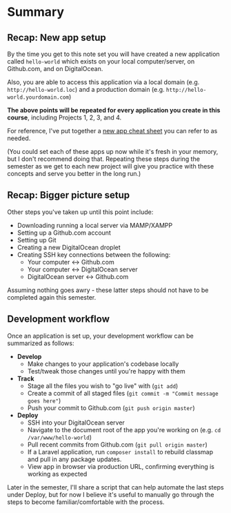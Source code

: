 # Summary

## Recap: New app setup
By the time you get to this note set you will have created a new application called `hello-world` which exists on your local computer/server, on Github.com, and on DigitalOcean.

Also, you are able to access this application via a local domain (e.g. `http://hello-world.loc`) and a production domain (e.g. `http://hello-world.yourdomain.com`)

__The above points will be repeated for every application you create in this course__, including Projects 1, 2, 3, and 4.

For reference, I've put together a [new app cheat sheet](/servers-and-git/new-app-cheat-sheet.md) you can refer to as needed.

(You could set each of these apps up now while it's fresh in your memory, but I don't recommend doing that. Repeating these steps during the semester as we get to each new project will give you practice with these concepts and serve you better in the long run.)


## Recap: Bigger picture setup
Other steps you've taken up until this point include:

+ Downloading running a local server via MAMP/XAMPP 
+ Setting up a Github.com account
+ Setting up Git
+ Creating a new DigitalOcean droplet
+ Creating SSH key connections between the following:
    + Your computer <-> Github.com
    + Your computer <-> DigitalOcean server
    + DigitalOcean server <-> Github.com

Assuming nothing goes awry - these latter steps should not have to be completed again this semester.

## Development workflow

Once an application is set up, your development workflow can be summarized as follows:

+ __Develop__
    + Make changes to your application's codebase locally
    + Test/tweak those changes until you're happy with them
+ __Track__
    + Stage all the files you wish to "go live" with (`git add`)
    + Create a commit of all staged files (`git commit -m "Commit message goes here"`)
    + Push your commit to Github.com (`git push origin master`)
+ __Deploy__
    + SSH into your DigitalOcean server
    + Navigate to the document root of the app you're working on (e.g. `cd /var/www/hello-world`)
    + Pull recent commits from Github.com (`git pull origin master`)
    + If a Laravel application, run `composer install` to rebuild classmap and pull in any package updates. 
    + View app in browser via production URL, confirming everything is working as expected
    
Later in the semester, I'll share a script that can help automate the last steps under Deploy, but for now I believe it's useful to manually go through the steps to become familiar/comfortable with the process. 
